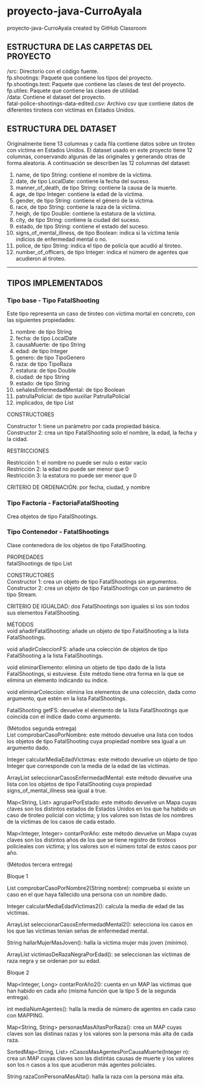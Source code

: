# proyecto-java-CurroAyala
proyecto-java-CurroAyala created by GitHub Classroom

## ESTRUCTURA DE LAS CARPETAS DEL PROYECTO  
/src: Directorio con el código fuente.  
fp.shootings: Paquete que contiene los tipos del proyecto.  
fp.shootings.test: Paquete que contiene las clases de test del proyecto.  
fp.utiles: Paquete que contiene las clases de utilidad.  
/data: Contiene el dataset del proyecto.  
fatal-police-shootings-data-edited.csv: Archivo csv que contiene datos de diferentes tiroteos con víctimas en Estados Unidos.  


## ESTRUCTURA DEL DATASET  
Originalmente tiene 13 columnas y cada fila contiene datos sobre un tiroteo con víctima en Estados Unidos. El dataset usado en este proyecto tiene 12 columnas, conservando algunas de las originales y generando otras de forma aleatoria. A continuación se describen las 12 columnas del dataset:  
1. name, de tipo String: contiene el nombre de la víctima.  
2. date, de tipo LocalDate: contiene la fecha del suceso.  
3. manner_of_death, de tipo String: contiene la causa de la muerte.  
4. age, de tipo Integer: contiene la edad de la víctima.  
5. gender, de tipo String: contiene el género de la víctima.
6. race, de tipo String: contiene la raza de la víctima.
7. heigh, de tipo Double: contiene la estatura de la víctima.  
8. city, de tipo String: contiene la ciudad del suceso.
9. estado, de tipo String: contiene el estado del suceso.  
10. signs_of_mental_illness, de tipo Boolean: indica si la víctima tenía indicios de enfermedad mental o no.  
11. police, de tipo String: indica el tipo de policía que acudió al tiroteo.  
12. number_of_officers, de tipo Integer: indica el número de agentes que acudieron al tiroteo.  

___  

## TIPOS IMPLEMENTADOS  

### Tipo base - Tipo FatalShooting  
Este tipo representa un caso de tiroteo con víctima mortal en concreto, con las siguientes propiedades:  
  1. nombre: de tipo String  
  2. fecha: de tipo LocalDate  
  3. causaMuerte: de tipo String  
  4. edad: de tipo Integer  
  5. genero: de tipo TipoGenero  
  6. raza: de tipo TipoRaza  
  7. estatura: de tipo Double  
  8. ciudad:  de tipo String  
  9. estado: de tipo String  
  10. señalesEnfermedadMental: de tipo Boolean  
  11. patrullaPolicial: de tipo auxiliar PatrullaPolicial  
  12. implicados, de tipo List<String>  


CONSTRUCTORES  

Constructor 1: tiene un parámetro por cada propiedad básica.  
Constructor 2: crea un tipo FatalShooting solo el nombre, la edad, la fecha y la cidad.  

  
RESTRICCIONES  

Restricción 1: el nombre no puede ser nulo o estar vacío  
Restricción 2: la edad no puede ser menor que 0  
Restricción 3: la estatura no puede ser menor que 0


CRITERIO DE ORDENACIÓN: por fecha, ciudad, y nombre  



### Tipo Factoría - FactoriaFatalShooting  
Crea objetos de tipo FatalShootings.  



### Tipo Contenedor - FatalShootings  
Clase contenedora de los objetos de tipo FatalShooting.  

PROPIEDADES  
fatalShootings de tipo List<FatalShooting>  


CONSTRUCTORES  
Constructor 1: crea un objeto de tipo FatalShootings sin argumentos.  
Constructor 2: crea un objeto de tipo FatalShootings con un parámetro de tipo Stream<FatalShootings>.  


CRITERIO DE IGUALDAD: dos FatalShootings son iguales si los son todos sus elementos FatalShooting.  


MÉTODOS  
void añadirFatalShooting: añade un objeto de tipo FatalShooting a la lista FatalShootings.  

void añadirColeccionFS: añade una colección de objetos de tipo FatalShooting a la lista FatalShootings.  

void eliminarElemento: elimina un objeto de tipo dado de la lista FatalShootings, si estuviese. 
Este método tiene otra forma en la que se elimina un elemento indicando su índice.  

void eliminarColeccion: elimina los elementos de una colección, dada como argumento, que estén en la lista FatalShootings.  

FatalShooting getFS: devuelve el elemento de la lista FatalShootings que coincida con el índice dado como argumento.  

(Métodos segunda entrega)  
List<String> comprobarCasoPorNombre: este método devuelve una lista con todos los objetos de tipo FatalShooting cuya propiedad nombre sea igual a un argumento dado.  

Integer calcularMediaEdadVictimas: este método devuelve un objeto de tipo Integer que corresponde con la media de la edad de las víctimas.  

ArrayList<String> seleccionarCasosEnfermedadMental: este método devuelve una lista con los objetos de tipo FatalShooting cuya propiedad signs_of_mental_illness sea igual a true.  

Map<String, List<String>> agruparPorEstado: este método devuelve un Mapa cuyas claves son los distintos estados de Estados Unidos en los que ha habido un caso de tiroteo policial con víctima; y los valores son listas de los nombres de la víctimas de los casos de cada estado.  

Map<Integer, Integer> contarPorAño: este método devuelve un Mapa cuyas claves son los distintos años de los que se tiene registro de tiroteos policieales con víctima; y los valores son el número total de estos casos por año.  

(Métodos tercera entrega)  

Bloque 1  

List<String> comprobarCasoPorNombre2(String nombre): comprueba si existe un caso en el que haya fallecido una persona con un nombre dado.  

Integer calcularMediaEdadVictimas2(): calcula la media de edad de las víctimas.  
  
ArrayList<String> seleccionarCasosEnfermedadMental2(): selecciona los casos en los que las víctimas tenían señas de enfermedad mental.  

String hallarMujerMasJoven(): halla la víctima mujer más joven (mínimo).  

ArrayList<String> victimasDeRazaNegraPorEdad(): se seleccionan las víctimas de raza negra y se ordenan por su edad.  


Bloque 2  

Map<Integer, Long> contarPorAño2(): cuenta en un MAP las víctimas que han habido en cada año (misma función que la tipo 5 de la segunda entrega).  

int mediaNumAgentes(): halla la media de número de agentes en cada caso con MAPPING.  

Map<String, String> personasMasAltasPorRaza(): crea un MAP cuyas claves son las distinas razas y los valores son la persona más alta de cada raza.  

SortedMap<String, List<FatalShooting>> nCasosMasAgentesPorCausaMuerte(Integer n): crea un MAP cuyas claves son las distintas causas de muerte y los valores son los n casos a los que acudieron más agentes policiales.  

String razaConPersonaMasAlta(): halla la raza con la persona más alta.  
